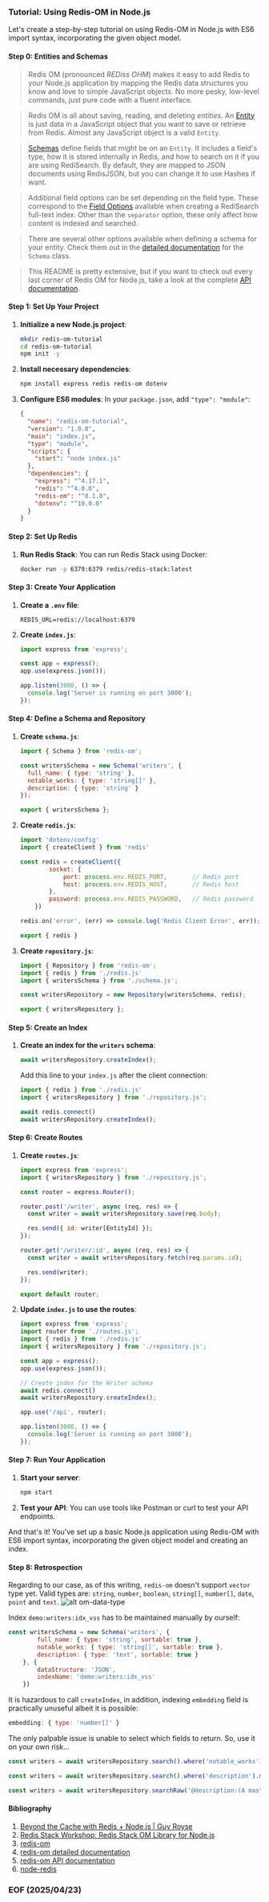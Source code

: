 ### Tutorial: Using Redis-OM in Node.js

Let's create a step-by-step tutorial on using Redis-OM in Node.js with ES6 import syntax, incorporating the given object model.


#### Step 0: Entities and Schemas
> Redis OM (pronounced *REDiss OHM*) makes it easy to add Redis to your Node.js application by mapping the Redis data structures you know and love to simple JavaScript objects. No more pesky, low-level commands, just pure code with a fluent interface.

> Redis OM is all about saving, reading, and deleting *entities*. An [Entity](https://github.com/redis/redis-om-node/blob/main/docs/README.md#entity) is just data in a JavaScript object that you want to save or retrieve from Redis. Almost any JavaScript object is a valid `Entity`.

> [Schemas](https://github.com/redis/redis-om-node/blob/main/docs/classes/Schema.md) define fields that might be on an `Entity`. It includes a field's type, how it is stored internally in Redis, and how to search on it if you are using RediSearch. By default, they are mapped to JSON documents using RedisJSON, but you can change it to use Hashes if want.

> Additional field options can be set depending on the field type. These correspond to the [Field Options](https://redis.io/commands/ft.create/#field-options) available when creating a RediSearch full-text index. Other than the `separator` option, these only affect how content is indexed and searched.

> There are several other options available when defining a schema for your entity. Check them out in the [detailed documentation](https://github.com/redis/redis-om-node/blob/main/docs/classes/Schema.md) for the `Schema` class.

> This README is pretty extensive, but if you want to check out every last corner of Redis OM for Node.js, take a look at the complete [API documentation](https://github.com/redis/redis-om-node/blob/main/docs).


#### Step 1: Set Up Your Project
1. **Initialize a new Node.js project**:
    ```bash
    mkdir redis-om-tutorial
    cd redis-om-tutorial
    npm init -y
    ```

2. **Install necessary dependencies**:
    ```bash
    npm install express redis redis-om dotenv
    ```

3. **Configure ES6 modules**:
    In your `package.json`, add `"type": "module"`:
    ```json
    {
      "name": "redis-om-tutorial",
      "version": "1.0.0",
      "main": "index.js",
      "type": "module",
      "scripts": {
        "start": "node index.js"
      },
      "dependencies": {
        "express": "^4.17.1",
        "redis": "^4.0.0",
        "redis-om": "^0.1.0",
        "dotenv": "^10.0.0"
      }
    }
    ```


#### Step 2: Set Up Redis
1. **Run Redis Stack**:
    You can run Redis Stack using Docker:
    ```bash
    docker run -p 6379:6379 redis/redis-stack:latest
    ```


#### Step 3: Create Your Application
1. **Create a `.env` file**:
    ```.env
    REDIS_URL=redis://localhost:6379
    ```

2. **Create `index.js`**:
    ```javascript
    import express from 'express';
    
    const app = express();
    app.use(express.json());

    app.listen(3000, () => {
      console.log('Server is running on port 3000');
    });
    ```


#### Step 4: Define a Schema and Repository
1. **Create `schema.js`**:
    ```javascript
    import { Schema } from 'redis-om';

    const writersSchema = new Schema('writers', {
      full_name: { type: 'string' },
      notable_works: { type: 'string[]' },
      description: { type: 'string' }
    });

    export { writersSchema };
    ```

2. **Create `redis.js`**:
    ```javascript
    import 'dotenv/config'
    import { createClient } from 'redis'

    const redis = createClient({ 
            socket: {
                port: process.env.REDIS_PORT,       // Redis port
                host: process.env.REDIS_HOST,       // Redis host            
            }, 
            password: process.env.REDIS_PASSWORD,   // Redis password 
        })

    redis.on('error', (err) => console.log('Redis Client Error', err));

    export { redis }
    ```


3. **Create `repository.js`**:
    ```javascript
    import { Repository } from 'redis-om';
    import { redis } from './redis.js'
    import { writersSchema } from './schema.js';

    const writersRepository = new Repository(writersSchema, redis);

    export { writersRepository };
    ```


#### Step 5: Create an Index
1. **Create an index for the `writers` schema**:
    ```javascript
    await writersRepository.createIndex();
    ```

    Add this line to your `index.js` after the client connection:
    ```javascript
    import { redis } from './redis.js'
    import { writersRepository } from './repository.js';

    await redis.connect()
    await writersRepository.createIndex();
    ```


#### Step 6: Create Routes
1. **Create `routes.js`**:
    ```javascript
    import express from 'express';
    import { writersRepository } from './repository.js';

    const router = express.Router();

    router.post('/writer', async (req, res) => {      
      const writer = await writersRepository.save(req.body);

      res.send({ id: writer[EntityId] });
    });

    router.get('/writer/:id', async (req, res) => {
      const writer = await writersRepository.fetch(req.params.id);

      res.send(writer);
    });

    export default router;
    ```

2. **Update `index.js` to use the routes**:
    ```javascript
    import express from 'express';
    import router from './routes.js';
    import { redis } from './redis.js'
    import { writersRepository } from './repository.js';

    const app = express();
    app.use(express.json());

    // Create index for the Writer schema
    await redis.connect()
    await writersRepository.createIndex();

    app.use('/api', router);

    app.listen(3000, () => {
      console.log('Server is running on port 3000');
    });
    ```


#### Step 7: Run Your Application
1. **Start your server**:
    ```bash
    npm start
    ```

2. **Test your API**:
    You can use tools like Postman or curl to test your API endpoints.

And that's it! You've set up a basic Node.js application using Redis-OM with ES6 import syntax, incorporating the given object model and creating an index. 


#### Step 8: Retrospection
Regarding to our case, as of this writing, `redis-om` doesn't support `vector` type yet. Valid types are: `string`, `number`, `boolean`, `string[]`, `number[]`, `date`, `point` and `text`.
![alt om-data-type](img/om-data-type.JPG)

Index `demo:writers:idx_vss` has to be maintained manually by ourself: 
```javascript
const writersSchema = new Schema('writers', {
        full_name: { type: 'string', sortable: true },
        notable_works: { type: 'string[]', sortable: true },
        description: { type: 'text', sortable: true }
    }, {
        dataStructure: 'JSON',
        indexName: 'demo:writers:idx_vss'
    })
```

It is hazardous to call `createIndex`, in addition, indexing  `embedding` field is practically unuseful albeit it is possible: 

```javascript
embedding: { type: 'number[]' }
```

The only palpable issue is unable to select which fields to return. So, use it on your own risk... 
```javascript
const writers = await writersRepository.search().where('notable_works').contains('1984').return.all()

const writers = await writersRepository.search().where('description').match('political').return.all()

const writers = await writersRepository.searchRaw('@description:(A master of Gothic fiction and poetry)').return.all()
```


#### Bibliography
1. [Beyond the Cache with Redis + Node.js | Guy Royse](https://youtu.be/5NGVIhLAYVA)
2. [Redis Stack Workshop: Redis Stack OM Library for Node.js](https://youtu.be/KUfufrwpBkM)
3. [redis-om](https://github.com/redis/redis-om-node/tree/main)
4. [redis-om detailed documentation](https://github.com/redis/redis-om-node/blob/main/docs/classes/Schema.md)
5. [redis-om API documentation](https://github.com/redis/redis-om-node/blob/main/docs)
6. [node-redis](https://www.npmjs.com/package/redis)


### EOF (2025/04/23)